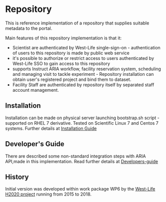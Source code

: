 # Repository

This is reference implementation of a repository that supplies suitable metadata to the portal.

Main features of this repository implementation is that it:

* Scientist are authenticated by West-Life single-sign-on - authentication of users to this repository is made by public web service
* it's possible to authorize or restrict access to users authenticated by West-Life SSO to gain access to this repository 
* supports Instruct ARIA workflow, facility reservation system, scheduling and managing visit to tackle experiment - Repository installation can obtain user's registered project and bind them to dataset.
* Facility Staff are authenticated by repository itself by separated staff account management.    

## Installation

Installation can be made on physical server launching bootstrap.sh script - supported on RHEL 7 derivative. Tested on Scientific Linux 7 and Centos 7 systems. Further details at [Installation Guide](installation-guide/)

## Developer's Guide

There are described some non-standard integration steps with ARIA API,made in this implementation. Read further details at [Developers-guide](developers-guide/)

## History

Initial version was developed within work package WP6 by the [West-Life H2020 project](https://west-life.eu) running from 2015 to 2018.

